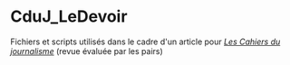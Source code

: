 # CduJ_LeDevoir
Fichiers et scripts utilisés dans le cadre d'un article pour [*Les Cahiers du journalisme*](http://cahiersdujournalisme.org/) (revue évaluée par les pairs)
